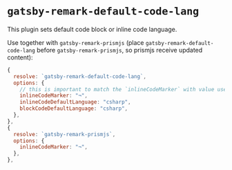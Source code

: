 # `gatsby-remark-default-code-lang`

This plugin sets default code block or inline code language.

Use together with `gatsby-remark-prismjs` (place `gatsby-remark-default-code-lang` before `gatsby-remark-prismjs`, so prismjs receive updated content):

```js
{
  resolve: `gatsby-remark-default-code-lang`,
  options: {
    // this is important to match the `inlineCodeMarker` with value used in `gatsby-remark-prismjs` configuration
    inlineCodeMarker: "¬",
    inlineCodeDefaultLanguage: "csharp",
    blockCodeDefaultLanguage: "csharp",
  },
},
{
  resolve: `gatsby-remark-prismjs`,
  options: {
    inlineCodeMarker: "¬",
  },
},
```
